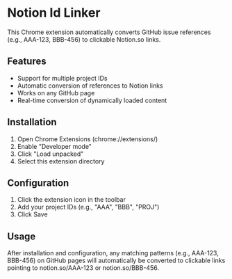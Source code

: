# Notion Id Linker

This Chrome extension automatically converts GitHub issue references (e.g., AAA-123, BBB-456) to clickable Notion.so links.

## Features

- Support for multiple project IDs
- Automatic conversion of references to Notion links
- Works on any GitHub page
- Real-time conversion of dynamically loaded content

## Installation

1. Open Chrome Extensions (chrome://extensions/)
2. Enable "Developer mode"
3. Click "Load unpacked"
4. Select this extension directory

## Configuration

1. Click the extension icon in the toolbar
2. Add your project IDs (e.g., "AAA", "BBB", "PROJ")
3. Click Save

## Usage

After installation and configuration, any matching patterns (e.g., AAA-123, BBB-456) on GitHub pages will automatically be converted to clickable links pointing to notion.so/AAA-123 or notion.so/BBB-456.